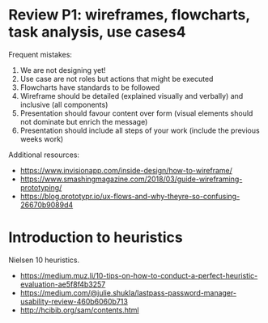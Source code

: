 # Review P1: wireframes, flowcharts, task analysis, use cases4
Frequent mistakes:
1. We are not designing yet!
2. Use case are not roles but actions that might be executed
3. Flowcharts have standards to be followed
4. Wireframe should be detailed (explained visually and verbally) and inclusive (all components)
5. Presentation should favour content over form (visual elements should not dominate but enrich the message)
6. Presentation should include all steps of your work (include the previous weeks work)

Additional resources:
- https://www.invisionapp.com/inside-design/how-to-wireframe/
- https://www.smashingmagazine.com/2018/03/guide-wireframing-prototyping/
- https://blog.prototypr.io/ux-flows-and-why-theyre-so-confusing-26670b9089d4

# Introduction to heuristics
Nielsen 10 heuristics.
- https://medium.muz.li/10-tips-on-how-to-conduct-a-perfect-heuristic-evaluation-ae5f8f4b3257
- https://medium.com/@julie.shukla/lastpass-password-manager-usability-review-460b6060b713
- http://hcibib.org/sam/contents.html
